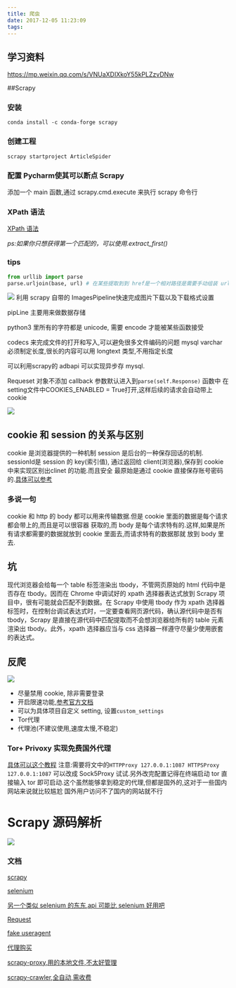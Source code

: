 ```yaml
---
title: 爬虫
date: 2017-12-05 11:23:09
tags:
---
```




## 学习资料
https://mp.weixin.qq.com/s/VNUaXDIXkoY55kPLZzvDNw

##Scrapy
### 安装
`conda install -c conda-forge scrapy`
### 创建工程
`scrapy startproject ArticleSpider`
### 配置 Pycharm使其可以断点 Scrapy
添加一个 main 函数,通过 scrapy.cmd.execute 来执行 scrapy 命令行
### XPath 语法
[XPath 语法](http://www.w3school.com.cn/xpath/xpath_syntax.asp)

*ps:如果你只想获得第一个匹配的，可以使用.extract_first()*

### tips
```python
from urllib import parse
parse.urljoin(base, url) # 在某些提取到到 href是一个相对路径是需要手动组装 url
```
![](https://ws4.sinaimg.cn/large/006tNc79gy1foykdbiw7wj31kw0bwwfc.jpg)
利用 scrapy 自带的 ImagesPipeline快速完成图片下载以及下载格式设置

pipLine 主要用来做数据存储

python3 里所有的字符都是 unicode, 需要 encode 才能被某些函数接受

codecs 来完成文件的打开和写入,可以避免很多文件编码的问题
mysql varchar 必须制定长度,很长的内容可以用 longtext 类型,不用指定长度

可以利用scrapy的 adbapi 可以实现异步存 mysql.

Requeset 对象不添加 callback 参数默认进入到`parse(self.Response)` 函数中
在 setting文件中COOKIES_ENABLED = True打开,这样后续的请求会自动带上 cookie

![](https://ws4.sinaimg.cn/large/006tNc79gy1fp7ot3u1p3j31kw0tvwjl.jpg)

## cookie 和 session 的关系与区别
cookie 是浏览器提供的一种机制
session 是后台的一种保存回话的机制. sessionId是 session 的 key(索引值),
通过返回给 client(浏览器),保存到 cookie 中来实现区别出clinet 的功能.而且安全
最原始是通过 cookie 直接保存账号密码的.[具体可以参考](https://coding.imooc.com/lesson/92.html#mid=2850)
### 多说一句
cookie 和 http 的 body 都可以用来传输数据.但是 cookie 里面的数据是每个请求都会带上的,而且是可以很容器
获取的,而 body 是每个请求特有的.这样,如果是所有请求都需要的数据就放到 cookie 里面去,而请求特有的数据那就
放到 body 里去.


## 坑
现代浏览器会给每一个 table 标签渲染出 tbody，不管网页原始的 html 代码中是否存在 tbody。因而在 Chrome 中调试好的 xpath 选择器表达式放到 Scrapy 项目中，很有可能就会匹配不到数据。在 Scrapy 中使用 tbody 作为 xpath 选择器标签时，在控制台调试表达式时，一定要查看网页源代码，确认源代码中是否有 tbody，Scrapy 是直接在源代码中匹配提取而不会想浏览器给所有的 table 元素渲染出 tbody。此外，xpath 选择器应当与 css 选择器一样遵守尽量少使用嵌套的表达式。


## 反爬
![](https://ws2.sinaimg.cn/large/006tKfTcly1fpaxyvnew0j31i80xk78t.jpg)
- 尽量禁用 cookie, 除非需要登录
- 开启限速功能,[参考官方文档](http://scrapy-chs.readthedocs.io/zh_CN/0.24/topics/autothrottle.html)
- 可以为具体项目自定义 setting, 设置`custom_settings`
- Tor代理
- 代理池(不建议使用,速度太慢,不稳定)


### Tor+ Privoxy 实现免费国外代理
[具体可以这个教程](http://ibloodline.com/articles/2017/12/30/tor.html)
注意:需要将文中的`HTTPProxy 127.0.0.1:1087
HTTPSProxy 127.0.0.1:1087` 可以改成 Sock5Proxy 试试.另外改完配置记得在终端启动 tor
直接输入 tor 即可启动.这个虽然能够拿到稳定的代理,但都是国外的,这对于一些国内网站来说就比较尴尬
国外用户访问不了国内的网站就不行

# Scrapy 源码解析
![](https://ws3.sinaimg.cn/large/006tKfTcgy1fpayds46nzj312w0q4t9z.jpg)


### 文档
[scrapy](http://scrapy-chs.readthedocs.io/zh_CN/0.24/intro/tutorial.html)

[selenium](http://selenium-python-zh.readthedocs.io/en/latest/getting-started.html)

[另一个类似 selenium 的东东,api 可能比 selenium 好用吧](https://github.com/cobrateam/splinter)

[Request](http://docs.python-requests.org/zh_CN/latest/index.html)

[fake useragent](https://github.com/hellysmile/fake-useragent)

[代理购买](http://www.xicidaili.com/)

[scrapy-proxy,用的本地文件,不太好管理](https://github.com/aivarsk/scrapy-proxies)

[scrapy-crawler,全自动,需收费](https://github.com/scrapy-plugins/scrapy-crawlera)
